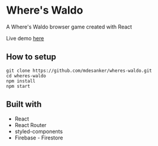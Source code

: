 # Where's Waldo

A Where's Waldo browser game created with React

Live demo [here](https://mdesanker.github.io/wheres-waldo)

## How to setup

```
git clone https://github.com/mdesanker/wheres-waldo.git
cd wheres-waldo
npm install
npm start
```

## Built with

- React
- React Router
- styled-components
- Firebase - Firestore

